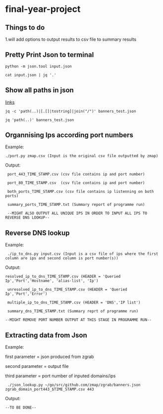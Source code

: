 # final-year-project

## Things to do
1.will add options to output results to csv file to summary results


## Pretty Print Json to terminal
    python -m json.tool input.json

    cat input.json | jq '.'

## Show all paths in json
[links](https://github.com/stedolan/jq/issues/243)

    jq -c 'path(..)|[.[]|tostring]|join("/")' banners_test.json

    jq 'path(..)' banners_test.json


## Organnising Ips according port numbers
Example:           

    ./port.py zmap.csv (Input is the original csv file outputted by zmap)

Output:


     port_443_TIME_STAMP.csv (csv file contains ip and port number)

     port_80_TIME_STAMP.csv  (csv file contains ip and port number)

     both_ports_TIME_STAMP.csv (csv file contains ip listenning on both ports)

     summary_ports_TIME_STAMP.txt (Summary report of programme run)

     --MIGHT ALSO OUTPUT ALL UNIQUE IPS IN ORDER TO INPUT ALL IPS TO REVERSE DNS LOOKUP--

## Reverse DNS lookup
Example:

     ./ip_to_dns.py input.csv (Input is a csv file of ips where the first column are ips and second column is port number(s))
Output:   

    resolved_ip_to_dns_TIME_STAMP.csv (HEADER = 'Queried Ip','Port','Hostname', 'alias-list', 'Ip')

     unresolved_ip_to_dns_TIME_STAMP.csv (HEADER = 'Queried Ip','Port','Error')

     multiple_ip_to_dns_TIME_STAMP.csv (HEADER = 'DNS','IP list')

     summary_dns_TIME_STAMP.txt (Summary reprt of programme run)

    --MIGHT REMOVE PORT NUMBER OUTPUT AT THIS STAGE IN PROGRAMME RUN--

## Extracting data from Json
Example:

first parameter = json produced from zgrab


second parameter = output file

third parameter = port number of inputed domains/ips



     ./json_lookup.py ~/go/src/github.com/zmap/zgrab/banners.json   zgrab_domain_port443_$TIME_STAMP.csv 443


Output:

    --TO BE DONE--
